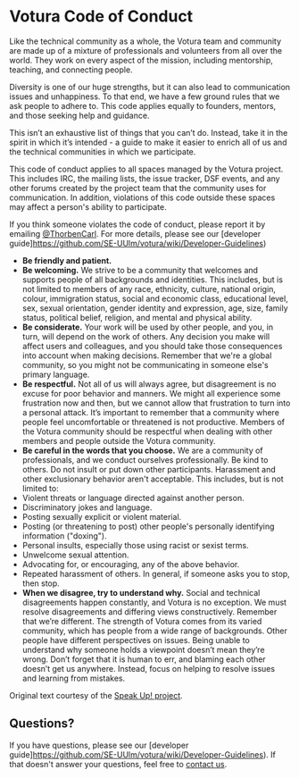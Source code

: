 # Votura Code of Conduct

Like the technical community as a whole, the Votura team and community are made up of a mixture of professionals and volunteers from all over the world. They work on every aspect of the mission, including mentorship, teaching, and connecting people.

Diversity is one of our huge strengths, but it can also lead to communication issues and unhappiness. To that end, we have a few ground rules that we ask people to adhere to. This code applies equally to founders, mentors, and those seeking help and guidance.

This isn’t an exhaustive list of things that you can’t do. Instead, take it in the spirit in which it’s intended - a guide to make it easier to enrich all of us and the technical communities in which we participate.

This code of conduct applies to all spaces managed by the Votura project. This includes IRC, the mailing lists, the issue tracker, DSF events, and any other forums created by the project team that the community uses for communication. In addition, violations of this code outside these spaces may affect a person's ability to participate.

If you think someone violates the code of conduct, please report it by emailing [@ThorbenCarl](mailto:thorben.carl@gmail.com). For more details, please see our [developer guide]https://github.com/SE-UUlm/votura/wiki/Developer-Guidelines)

- **Be friendly and patient.**
- **Be welcoming.** We strive to be a community that welcomes and supports people of all backgrounds and identities. This includes, but is not limited to members of any race, ethnicity, culture, national origin, colour, immigration status, social and economic class, educational level, sex, sexual orientation, gender identity and expression, age, size, family status, political belief, religion, and mental and physical ability.
- **Be considerate.** Your work will be used by other people, and you, in turn, will depend on the work of others. Any decision you make will affect users and colleagues, and you should take those consequences into account when making decisions. Remember that we're a global community, so you might not be communicating in someone else's primary language.
- **Be respectful.** Not all of us will always agree, but disagreement is no excuse for poor behavior and manners. We might all experience some frustration now and then, but we cannot allow that frustration to turn into a personal attack. It’s important to remember that a community where people feel uncomfortable or threatened is not productive. Members of the Votura community should be respectful when dealing with other members and people outside the Votura community.
- **Be careful in the words that you choose.** We are a community of professionals, and we conduct ourselves professionally. Be kind to others. Do not insult or put down other participants. Harassment and other exclusionary behavior aren't acceptable. This includes, but is not limited to: 
 - Violent threats or language directed against another person.
 - Discriminatory jokes and language.
 - Posting sexually explicit or violent material.
 - Posting (or threatening to post) other people's personally identifying information ("doxing").
 - Personal insults, especially those using racist or sexist terms.
 - Unwelcome sexual attention.
 - Advocating for, or encouraging, any of the above behavior.
 - Repeated harassment of others. In general, if someone asks you to stop, then stop.
- **When we disagree, try to understand why.** Social and technical disagreements happen constantly, and Votura is no exception. We must resolve disagreements and differing views constructively. Remember that we’re different. The strength of Votura comes from its varied community, which has people from a wide range of backgrounds. Other people have different perspectives on issues. Being unable to understand why someone holds a viewpoint doesn’t mean they’re wrong. Don’t forget that it is human to err, and blaming each other doesn’t get us anywhere. Instead, focus on helping to resolve issues and learning from mistakes.

Original text courtesy of the [Speak Up! project](http://web.archive.org/web/20141109123859/http://speakup.io/coc.html).

## Questions?

If you have questions, please see our [developer guide]https://github.com/SE-UUlm/votura/wiki/Developer-Guidelines). If that doesn't answer your questions, feel free to [contact us](https://github.com/SE-UUlm/votura/discussions/categories/q-a).
